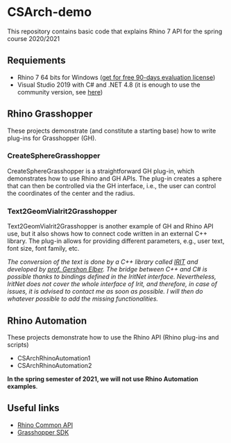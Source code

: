# CSArch-demo
This repository contains basic code that explains Rhino 7 API for the spring course 2020/2021


## Requiements

* Rhino 7 64 bits for Windows ([get for free 90-days evaluation license](https://www.rhino3d.com/download/rhino-for-windows/evaluation))
* Visual Studio 2019 with C# and .NET 4.8 (it is enough to use the community version, see [here](https://visualstudio.microsoft.com/vs/community/))

## Rhino Grasshopper
These projects demonstrate (and constitute a starting base) how to write plug-ins for Grasshopper (GH).

### CreateSphereGrasshopper
CreateSphereGrasshopper is a straightforward GH plug-in, which demonstrates how to use Rhino and GH APIs. The plug-in creates a sphere that can then be controlled via the GH interface, i.e., the user can control the coordinates of the center and the radius.

### Text2GeomViaIrit2Grasshopper
Text2GeomViaIrit2Grasshopper is another example of GH and Rhino API use, but it also shows how to connect code written in an external C++ library. The plug-in allows for providing different parameters, e.g., user text, font size, font family, etc.

_The conversion of the text is done by a C++ library called [IRIT](http://www.cs.technion.ac.il/~irit/) and developed by [prof. Gershon Elber](http://www.cs.technion.ac.il/~gershon/). The bridge between C++ and C# is possible thanks to bindings defined in the IritNet interface. Nevertheless, IritNet does not cover the whole interface of Irit, and therefore, in case of issues, it is advised to contact me as soon as possible. I will then do whatever possible to add the missing functionalities._

## Rhino Automation

These projects demonstrate how to use the Rhino API (Rhino plug-ins and scripts)

* CSArchRhinoAutomation1
* CSArchRhinoAutomation2

**In the spring semester of 2021, we will not use Rhino Automation examples**.

## Useful links

* [Rhino Common API](https://developer.rhino3d.com/api/RhinoCommon/html/R_Project_RhinoCommon.htm)
* [Grasshopper SDK](https://developer.rhino3d.com/api/grasshopper/html/723c01da-9986-4db2-8f53-6f3a7494df75.htm)
